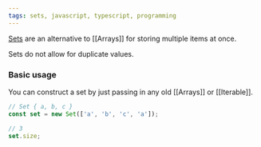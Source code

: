 ```yaml
---
tags: sets, javascript, typescript, programming
---
```


[Sets](https://developer.mozilla.org/en-US/docs/Web/JavaScript/Reference/Global_Objects/Set) are an alternative to [[Arrays]] for storing multiple items at once.

Sets do not allow for duplicate values.

### Basic usage

You can construct a set by just passing in any old [[Arrays]] or [[Iterable]].

```javascript
// Set { a, b, c }
const set = new Set(['a', 'b', 'c', 'a']);

// 3
set.size;
```